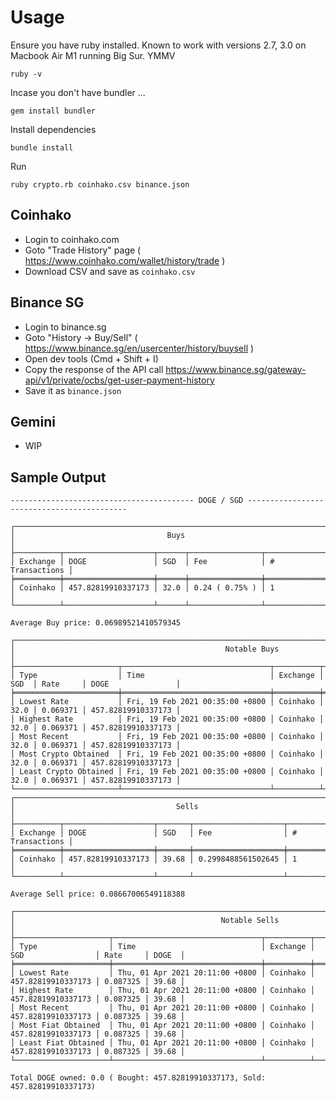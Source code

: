 # Usage

Ensure you have ruby installed. Known to work with versions 2.7, 3.0 on Macbook Air M1 running Big Sur. YMMV
```
ruby -v 
```

Incase you don't have bundler ...
```
gem install bundler
```

Install dependencies
```
bundle install
```

Run
```
ruby crypto.rb coinhako.csv binance.json 
```

## Coinhako

* Login to coinhako.com
* Goto "Trade History" page ( https://www.coinhako.com/wallet/history/trade ) 
* Download CSV and save as `coinhako.csv`

## Binance SG

* Login to binance.sg
* Goto "History -> Buy/Sell" ( https://www.binance.sg/en/usercenter/history/buysell )
* Open dev tools (Cmd + Shift + I)
* Copy the response of the API call https://www.binance.sg/gateway-api/v1/private/ocbs/get-user-payment-history
* Save it as `binance.json`

## Gemini

* WIP

## Sample Output

```
----------------------------------------- DOGE / SGD -------------------------------------------

┌────────────────────────────────────────────────────────────────────────┐
│                                  Buys                                  │
├──────────┬────────────────────┬──────┬────────────────┬────────────────┤
│ Exchange │ DOGE               │ SGD  │ Fee            │ # Transactions │
╞══════════╪════════════════════╪══════╪════════════════╪════════════════╡
│ Coinhako │ 457.82819910337173 │ 32.0 │ 0.24 ( 0.75% ) │ 1              │
└──────────┴────────────────────┴──────┴────────────────┴────────────────┘

Average Buy price: 0.06989521410579345

┌───────────────────────────────────────────────────────────────────────────────────────────────────────────┐
│                                               Notable Buys                                                │
├───────────────────────┬─────────────────────────────────┬──────────┬──────┬──────────┬────────────────────┤
│ Type                  │ Time                            │ Exchange │ SGD  │ Rate     │ DOGE               │
╞═══════════════════════╪═════════════════════════════════╪══════════╪══════╪══════════╪════════════════════╡
│ Lowest Rate           │ Fri, 19 Feb 2021 00:35:00 +0800 │ Coinhako │ 32.0 │ 0.069371 │ 457.82819910337173 │
│ Highest Rate          │ Fri, 19 Feb 2021 00:35:00 +0800 │ Coinhako │ 32.0 │ 0.069371 │ 457.82819910337173 │
│ Most Recent           │ Fri, 19 Feb 2021 00:35:00 +0800 │ Coinhako │ 32.0 │ 0.069371 │ 457.82819910337173 │
│ Most Crypto Obtained  │ Fri, 19 Feb 2021 00:35:00 +0800 │ Coinhako │ 32.0 │ 0.069371 │ 457.82819910337173 │
│ Least Crypto Obtained │ Fri, 19 Feb 2021 00:35:00 +0800 │ Coinhako │ 32.0 │ 0.069371 │ 457.82819910337173 │
└───────────────────────┴─────────────────────────────────┴──────────┴──────┴──────────┴────────────────────┘
┌─────────────────────────────────────────────────────────────────────────────┐
│                                    Sells                                    │
├──────────┬────────────────────┬───────┬────────────────────┬────────────────┤
│ Exchange │ DOGE               │ SGD   │ Fee                │ # Transactions │
╞══════════╪════════════════════╪═══════╪════════════════════╪════════════════╡
│ Coinhako │ 457.82819910337173 │ 39.68 │ 0.2998488561502645 │ 1              │
└──────────┴────────────────────┴───────┴────────────────────┴────────────────┘

Average Sell price: 0.08667006549118388

┌──────────────────────────────────────────────────────────────────────────────────────────────────────────┐
│                                              Notable Sells                                               │
├─────────────────────┬─────────────────────────────────┬──────────┬────────────────────┬──────────┬───────┤
│ Type                │ Time                            │ Exchange │ SGD                │ Rate     │ DOGE  │
╞═════════════════════╪═════════════════════════════════╪══════════╪════════════════════╪══════════╪═══════╡
│ Lowest Rate         │ Thu, 01 Apr 2021 20:11:00 +0800 │ Coinhako │ 457.82819910337173 │ 0.087325 │ 39.68 │
│ Highest Rate        │ Thu, 01 Apr 2021 20:11:00 +0800 │ Coinhako │ 457.82819910337173 │ 0.087325 │ 39.68 │
│ Most Recent         │ Thu, 01 Apr 2021 20:11:00 +0800 │ Coinhako │ 457.82819910337173 │ 0.087325 │ 39.68 │
│ Most Fiat Obtained  │ Thu, 01 Apr 2021 20:11:00 +0800 │ Coinhako │ 457.82819910337173 │ 0.087325 │ 39.68 │
│ Least Fiat Obtained │ Thu, 01 Apr 2021 20:11:00 +0800 │ Coinhako │ 457.82819910337173 │ 0.087325 │ 39.68 │
└─────────────────────┴─────────────────────────────────┴──────────┴────────────────────┴──────────┴───────┘

Total DOGE owned: 0.0 ( Bought: 457.82819910337173, Sold: 457.82819910337173)

```